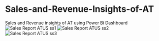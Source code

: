 # Sales-and-Revenue-Insights-of-AT
Sales and Revenue insights of AT using Power Bi Dashboard
![Sales Report ATUS ss1](https://github.com/ThambiPrabhakaran/Sales-and-Revenue-Insights-of-AT/assets/134784244/951da47a-cefd-44d6-8e91-833c86c8008a)
![Sales Report ATUS ss2](https://github.com/ThambiPrabhakaran/Sales-and-Revenue-Insights-of-AT/assets/134784244/cc0f29f1-dbd4-44c3-b8b3-552f4b2835f3)
![Sales Report ATUS ss3](https://github.com/ThambiPrabhakaran/Sales-and-Revenue-Insights-of-AT/assets/134784244/7336ae53-d1e7-482d-9f65-6afd8f3ef4d1)
